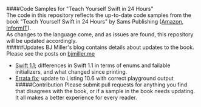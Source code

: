 ####Code Samples for "Teach Yourself Swift in 24 Hours"  
The code in this repository reflects the up-to-date code samples from the book "Teach Yourself Swift in 24 Hours" by Sams Publishing ([Amazon](http://www.amazon.com/gp/product/067233724X/ref=as_li_tl?ie=UTF8&camp=1789&creative=9325&creativeASIN=067233724X&linkCode=as2&tag=sifisoll-20&linkId=HWVLBL6WZJ55OXTW), [InformIT](http://click.linksynergy.com/link?id=k2q8qiHCM08&offerid=163217.2230969&type=2&murl=http%3A%2F%2Fwww.informit.com%2Ftitle%2F9780672337246)).  
As changes to the language come, and as issues are found, this repository will be updated accordingly.  
#####Updates
BJ Miller's blog contains details about updates to the book. Please see the posts on [bjmiller.me](http://bjmiller.me)
* [Swift 1.1](http://bjmiller.me/post/106367636847/styswiftin24h-update); differences in Swift 1.1 in terms of enums and failable initializers, and what changed since printing.  
* [Errata fix](http://bjmiller.me/post/109163406177/errata-fix-in-teach-yourself-swift-in-24-hours); update to Listing 10.6 with correct playground output
#####Contribution
Please submit pull requests for anything you find that disagrees with the book, or if a sample in the book needs updating. It all makes a better experience for every reader.
